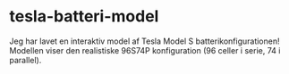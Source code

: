 # tesla-batteri-model
Jeg har lavet en interaktiv model af Tesla Model S batterikonfigurationen! Modellen viser den realistiske 96S74P konfiguration (96 celler i serie, 74 i parallel).
